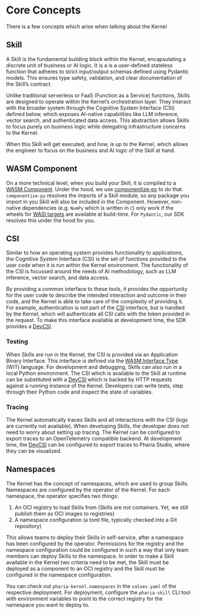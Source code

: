 # Core Concepts

There is a few concepts which arise when talking about the Kernel

## Skill

A Skill is the fundamental building block within the Kernel, encapsulating a discrete unit of business or AI logic. It is a is a user-defined stateless function that adheres to strict input/output schemas defined using Pydantic models. This ensures type safety, validation, and clear documentation of the Skill’s contract.

Unlike traditional serverless or FaaS (Function as a Service) functions, Skills are designed to operate within the Kernel’s orchestration layer. They interact with the broader system through the Cognitive System Interface (CSI) defined below, which exposes AI-native capabilities like LLM inference, vector search, and authenticated data access. This abstraction allows Skills to focus purely on business logic while delegating infrastructure concerns to the Kernel.

When this Skill will get executed, and how, is up to the Kernel, which allows the engineer to focus on the business and AI logic of the Skill at hand.

## WASM Component

On a more technical level, when you build your Skill, it is compiled to a [WASM Component](https://component-model.bytecodealliance.org/).
Under the hood, we use [componentize-py](https://github.com/bytecodealliance/componentize-py?tab=readme-ov-file#known-limitations) to do that.
`componentize-py` resolves the imports of a Skill module, so any package you import in you Skill will also be included in the Component.
However, non-native dependencies (e.g. `NumPy` which is written in `C`) only work if the wheels for [WASI targets](https://github.com/benbrandt/wasi-wheels) are available at build-time. For `Pydantic`, our SDK resolves this under the hood for you.

## CSI

Similar to how an operating system provides functionality to applications, the Cognitive System Interface (CSI) is the set of functions provided to the user code when it is run within the Kernel environment.
The functionality of the CSI is focussed around the needs of AI methodology, such as LLM inference, vector search, and data access.

By providing a common interface to these tools, it provides the opportunity for the user code to describe the intended interaction and outcome in their code, and the Kernel is able to take care of the complexity of providing it.
For example, authentication is not part of the [CSI](https://pharia-skill.readthedocs.io/en/latest/references.html#pharia_skill.Csi) interface, but is handled by the Kernel, which will authenticate all CSI calls with the token provided in the request.
To make this interface available at development time, the SDK provides a [DevCSI](https://pharia-skill.readthedocs.io/en/latest/references.html#pharia_skill.testing.DevCsi).

### Testing

When Skills are run in the Kernel, the CSI is provided via an Application Binary Interface. This interface is defined via the [WASM Interface Type](https://component-model.bytecodealliance.org/design/wit.html) (WIT) language.
For development and debugging, Skills can also run in a local Python environment. The CSI which is available to the Skill at runtime can be substituted with a [DevCSI](https://pharia-skill.readthedocs.io/en/latest/references.html#pharia_skill.testing.DevCsi) which is backed by HTTP requests against a running instance of the Kernel.
Developers can write tests, step through their Python code and inspect the state of variables.

### Tracing

The Kernel automatically traces Skills and all interactions with the CSI (logs are currently not available). When developing Skills, the developer does not need to worry about setting up tracing.
The Kernel can be configured to export traces to an OpenTelemetry compatible backend. At development time, the [DevCSI](https://pharia-skill.readthedocs.io/en/latest/references.html#pharia_skill.testing.DevCsi) can be configured to export traces to Pharia Studio, where they can be visualized.

## Namespaces

The Kernel has the concept of namespaces, which are used to group Skills. Namespaces are configured by the operator of the Kernel.
For each namespace, the operator specifies two things:

1. An OCI registry to load Skills from (Skills are not containers. Yet, we still publish them as OCI images to registries)
2. A namespace configuration (a toml file, typically checked into a Git repository)

This allows teams to deploy their Skills in self-service, after a namespace has been configured by the operator.
Permissions for the registry and the namespace configuration could be configured in such a way that only team members can deploy Skills to the namespace.
In order to make a Skill available in the Kernel two criteria need to be met, the Skill must be deployed as a component to an OCI registry and the Skill must be configured in the namespace configuration.

You can check out `pharia-kernel.namespaces` in the `values.yaml` of the respective deployment. For deployment, configure the `pharia-skill` CLI tool with environment variables to point to the correct registry for the namespace you want to deploy to.

